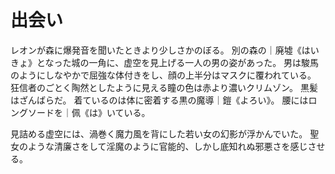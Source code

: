 # 出会い
レオンが森に爆発音を聞いたときより少しさかのぼる。
別の森の｜廃墟《はいきょ》となった城の一角に、虚空を見上げる一人の男の姿があった。
男は駿馬のようにしなやかで屈強な体付きをし、顔の上半分はマスクに覆われている。
狂信者のごとく陶然としたように見える瞳の色は赤より濃いクリムゾン。
黒髪はざんばらだ。
着ているのは体に密着する黒の魔導｜鎧《よろい》。
腰にはロングソードを｜佩《は》いている。


見詰める虚空には、渦巻く魔力風を背にした若い女の幻影が浮かんでいた。
聖女のような清廉さをして淫魔のように官能的、しかし底知れぬ邪悪さを感じさせる。
